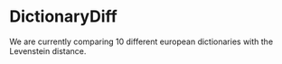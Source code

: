 # DictionaryDiff

We are currently comparing 10 different european dictionaries with the Levenstein distance.

